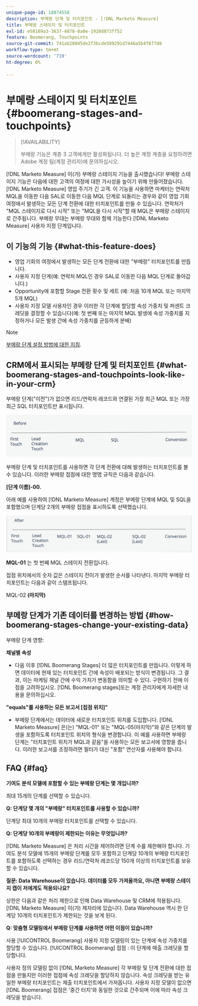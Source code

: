 ```yaml
---
unique-page-id: 18874558
description: 부메랑 단계 및 터치포인트 - [!DNL Marketo Measure]
title: 부메랑 스테이지 및 터치포인트
exl-id: e58169a3-3637-4878-8a0e-1920d873ff52
feature: Boomerang, Touchpoints
source-git-commit: 741ab20845de2f3bcde589291d7446a5b4f877d8
workflow-type: tm+mt
source-wordcount: '719'
ht-degree: 0%

---
```


# 부메랑 스테이지 및 터치포인트 {#boomerang-stages-and-touchpoints}

>[!AVAILABILITY]
>
>부메랑 기능은 계층 3 고객에게만 활성화됩니다. 더 높은 계정 계층을 요청하려면 Adobe 계정 팀(계정 관리자)에 문의하십시오.

[!DNL Marketo Measure] 이(가) 부메랑 스테이지 기능을 출시했습니다! 부메랑 스테이지 기능은 다음에 대한 고객의 여정에 대한 가시성을 높이기 위해 만들어졌습니다. [!DNL Marketo Measure] 영업 주기가 긴 고객. 이 기능을 사용하면 마케터는 연락처 MQL을 이동한 다음 SAL로 이동한 다음 MQL 단계로 되돌리는 경우와 같이 영업 기회 여정에서 발생하는 모든 단계 전환에 대한 터치포인트를 만들 수 있습니다. 연락처가 &quot;MQL 스테이지로 다시 시작&quot; 또는 &quot;MQL을 다시 시작&quot;할 때 MQL은 부메랑 스테이지로 간주됩니다. 부메랑 무대는 부메랑 무대와 함께 기능한다 [!DNL Marketo Measure] 사용자 지정 단계입니다.

## 이 기능의 기능 {#what-this-feature-does}

* 영업 기회의 여정에서 발생하는 모든 단계 전환에 대한 &quot;부메랑&quot; 터치포인트를 만듭니다.
* 사용자 지정 단계(예: 연락처 MQL인 경우 SAL로 이동한 다음 MQL 단계로 돌아갑니다.)
* Opportunity에 포함할 Stage 전환 횟수 및 세트 (예: 처음 10개 MQL 또는 마지막 5개 MQL)
* 사용자 지정 모델 사용자인 경우 이러한 각 단계에 할당할 속성 가중치 및 퍼센트 크레딧을 결정할 수 있습니다(예: 첫 번째 또는 마지막 MQL 발생에 속성 가중치를 지정하거나 모든 발생 간에 속성 가중치를 균등하게 분배)

>[!NOTE]
>
>[부메랑 단계 설정 방법에 대한 지침](/help/advanced-marketo-measure-features/boomerang/setting-up-boomerang-stages.md).

## CRM에서 표시되는 부메랑 단계 및 터치포인트 {#what-boomerang-stages-and-touchpoints-look-like-in-your-crm}

부메랑 단계(&quot;이전&quot;)가 없으면 리드/연락처 레코드와 연결된 가장 최근 MQL 또는 가장 최근 SQL 터치포인트만 표시됩니다.

![](assets/1.png)

부메랑 단계 및 터치포인트를 사용하면 각 단계 전환에 대해 발생하는 터치포인트를 볼 수 있습니다. 이러한 부메랑 접점에 대한 명명 규칙은 다음과 같습니다.

**[단계 이름]-00.**

아래 예를 사용하여 [!DNL Marketo Measure] 계정은 부메랑 단계에 MQL 및 SQL을 포함했으며 단계당 2개의 부메랑 접점을 표시하도록 선택했습니다.

![](assets/2.png)

**MQL-01** 는 첫 번째 MQL 스테이지 전환입니다.

접점 위치에서의 숫자 값은 스테이지 전이가 발생한 순서를 나타낸다. 마지막 부메랑 터치포인트는 다음과 같이 스탬프됩니다.

MQL-02 **(마지막)**

## 부메랑 단계가 기존 데이터를 변경하는 방법 {#how-boomerang-stages-change-your-existing-data}

부메랑 단계 영향:

**채널별 속성**

* 다음 이후 [!DNL Boomerang Stages] 더 많은 터치포인트를 만듭니다. 이렇게 하면 데이터에 현재 있는 터치포인트 간에 속성이 배포되는 방식이 변경됩니다. 그 결과, 이는 마케팅 채널 간에 수익 가치가 변동함을 의미할 수 있다. 구현하기 전에 이 점을 고려하십시오. [!DNL Boomerang stages]또는 계정 관리자에게 자세한 내용을 문의하십시오.

**&quot;equals&quot;를 사용하는 모든 보고서 [접점 위치]&quot;**

* 부메랑 단계에서는 데이터에 새로운 터치포인트 위치를 도입합니다. [!DNL Marketo Measure] 은(는) &quot;MQL-01&quot; 또는 &quot;MQL-05(마지막)&quot;와 같은 단계의 발생을 포함하도록 터치포인트 위치의 형식을 변경합니다. 이 예를 사용하면 부메랑 단계는 &quot;터치포인트 위치가 MQL과 같음&quot;을 사용하는 모든 보고서에 영향을 줍니다. 이러한 보고서를 조정하려면 필터가 대신 &quot;포함&quot; 연산자를 사용해야 합니다.

## FAQ {#faq}

**기여도 분석 모델에 포함할 수 있는 부메랑 단계는 몇 개입니까?**

최대 15개의 단계를 선택할 수 있습니다.

**Q: 단계당 몇 개의 &quot;부메랑&quot; 터치포인트를 사용할 수 있습니까?**

단계당 최대 10개의 부메랑 터치포인트를 선택할 수 있습니다.

**Q: 단계당 10개의 부메랑이 제한되는 이유는 무엇입니까?**

[!DNL Marketo Measure] 은 처리 시간을 제어하려면 단계 수를 제한해야 합니다. 기여도 분석 모델에 15개의 부메랑 단계를 모두 포함하고 단계당 10개의 부메랑 터치포인트를 포함하도록 선택하는 경우 리드/연락처 레코드당 150개 이상의 터치포인트를 보유할 수 있습니다.

**질문: Data Warehouse이 있습니다. 데이터를 모두 가져올까요, 아니면 부메랑 스테이지 캡이 저에게도 적용되나요?**

상한은 다음과 같은 처리 제한으로 인해 Data Warehouse 및 CRM에 적용됩니다. [!DNL Marketo Measure] 이(가) 제자리에 있습니다. Data Warehouse 역시 한 단계당 10개의 터치포인트가 제한되는 것을 보게 된다.

**Q: 맞춤형 모델링에서 부메랑 단계를 사용하면 어떤 이점이 있습니까?**

사용 [!UICONTROL Boomerang] 사용자 지정 모델링이 있는 단계에 속성 가중치를 할당할 수 있습니다. [!UICONTROL Boomerang] 접점 : 이 단계에 매출 크레딧을 할당합니다.

사용자 정의 모델링 없이 [!DNL Marketo Measure] 각 부메랑 및 단계 전환에 대한 접점을 만들지만 이러한 접점에 속성 크레딧을 할당하지 않습니다. 속성 크레딧을 받는 유일한 부메랑 터치포인트는 제출 터치포인트에서 가져옵니다. 사용자 지정 모델이 없으면 [!DNL Boomerang] 접점은 &#39;중간 터치&#39;와 동일한 것으로 간주되며 이에 따라 속성 크레딧을 받습니다.
